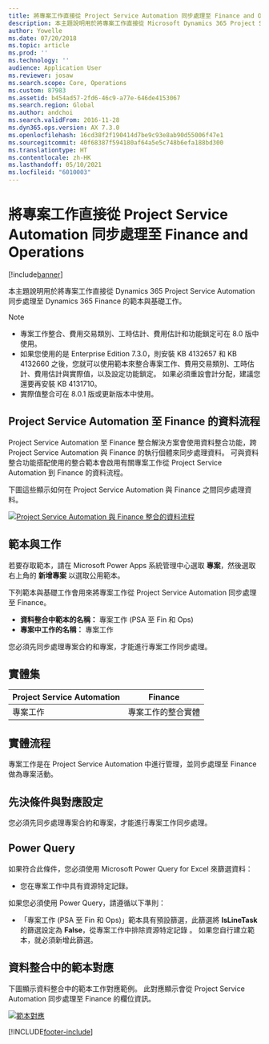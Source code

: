 ```yaml
---
title: 將專案工作直接從 Project Service Automation 同步處理至 Finance and Operations
description: 本主題說明用於將專案工作直接從 Microsoft Dynamics 365 Project Service Automation 同步處理至 Dynamics 365 Finance 的範本與基礎工作。
author: Yowelle
ms.date: 07/20/2018
ms.topic: article
ms.prod: ''
ms.technology: ''
audience: Application User
ms.reviewer: josaw
ms.search.scope: Core, Operations
ms.custom: 87983
ms.assetid: b454ad57-2fd6-46c9-a77e-646de4153067
ms.search.region: Global
ms.author: andchoi
ms.search.validFrom: 2016-11-28
ms.dyn365.ops.version: AX 7.3.0
ms.openlocfilehash: 16cd38f2f190414d7be9c93e8ab90d55006f47e1
ms.sourcegitcommit: 40f68387f594180af64a5e5c748b6efa188bd300
ms.translationtype: HT
ms.contentlocale: zh-HK
ms.lasthandoff: 05/10/2021
ms.locfileid: "6010003"
---
```

# <a name="synchronize-project-tasks-directly-from-project-service-automation-to-finance-and-operations"></a>將專案工作直接從 Project Service Automation 同步處理至 Finance and Operations

[!include[banner](../includes/banner.md)]

本主題說明用於將專案工作直接從 Dynamics 365 Project Service Automation 同步處理至 Dynamics 365 Finance 的範本與基礎工作。

> [!NOTE]
> - 專案工作整合、費用交易類別、工時估計、費用估計和功能鎖定可在 8.0 版中使用。
> - 如果您使用的是 Enterprise Edition 7.3.0，則安裝 KB 4132657 和 KB 4132660 之後，您就可以使用範本來整合專案工作、費用交易類別、工時估計、費用估計與實際值，以及設定功能鎖定。 如果必須重設會計分配，建議您還要再安裝 KB 4131710。
> - 實際值整合可在 8.0.1 版或更新版本中使用。

## <a name="data-flow-for-project-service-automation-to-finance"></a>Project Service Automation 至 Finance 的資料流程

Project Service Automation 至 Finance 整合解決方案會使用資料整合功能，跨 Project Service Automation 與 Finance 的執行個體來同步處理資料。 可與資料整合功能搭配使用的整合範本會啟用有關專案工作從 Project Service Automation 到 Finance 的資料流程。

下圖這些顯示如何在 Project Service Automation 與 Finance 之間同步處理資料。

[![Project Service Automation 與 Finance 整合的資料流程](./media/ProjectTasksFlow.png)](./media/ProjectTasksFlow.png)

## <a name="template-and-task"></a>範本與工作

若要存取範本，請在 Microsoft Power Apps 系統管理中心選取 **專案**，然後選取右上角的 **新增專案** 以選取公用範本。

下列範本與基礎工作會用來將專案工作從 Project Service Automation 同步處理至 Finance。

- **資料整合中範本的名稱：** 專案工作 (PSA 至 Fin 和 Ops)
- **專案中工作的名稱：** 專案工作

您必須先同步處理專案合約和專案，才能進行專案工作同步處理。

## <a name="entity-set"></a>實體集

| Project Service Automation | Finance                             |
|----------------------------|-------------------------------------|
| 專案工作              | 專案工作的整合實體 |

## <a name="entity-flow"></a>實體流程

專案工作是在 Project Service Automation 中進行管理，並同步處理至 Finance 做為專案活動。

## <a name="prerequisites-and-mapping-setup"></a>先決條件與對應設定

您必須先同步處理專案合約和專案，才能進行專案工作同步處理。

## <a name="power-query"></a>Power Query

如果符合此條件，您必須使用 Microsoft Power Query for Excel 來篩選資料：

- 您在專案工作中具有資源特定記錄。

如果您必須使用 Power Query，請遵循以下準則：

- 「專案工作 (PSA 至 Fin 和 Ops)」範本具有預設篩選，此篩選將 **IsLineTask** 的篩選設定為 **False**，從專案工作中排除資源特定記錄 。 如果您自行建立範本，就必須新增此篩選。

## <a name="template-mapping-in-data-integration"></a>資料整合中的範本對應

下圖顯示資料整合中的範本工作對應範例。 此對應顯示會從 Project Service Automation 同步處理至 Finance 的欄位資訊。

[![範本對應](./media/ProjectTasksMapping.png)](./media/ProjectTasksMapping.png)


[!INCLUDE[footer-include](../includes/footer-banner.md)]